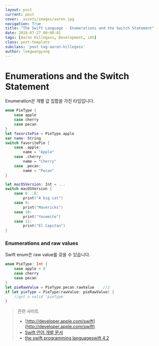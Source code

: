 ```yaml
---
layout: post
current: post
cover:  assets/images/aaron.jpg
navigation: True
title: "The Swift Language - Enumerations and the Switch Statement"
date: 2018-07-27 00:00:01
tags: [Aaron Hillegass, Development, iOS]
class: post-template
subclass: 'post tag-aaron-hillegass'
author: leegwangyong
---
```


# Enumerations and the Switch Statement

Enumeration은 개별 값 집합을 가진 타입입니다.

```swift
enum PieType {
	case apple
	case cherry
	case pecan
}
let favoritePie = PieType.apple
var name: String
switch favoritePie {
    case .apple:
    	name = "Apple"
    case .cherry:
    	name = "Cherry"
    case .pecan:
    	name = "Pecan"
}
```

```swift
let macOSVersion: Int = ...
switch macOSVersion {
    case 0...8:
   		print("A big cat")
   	case 9:
   		print("Mavericks")
   	case 10:
   		print("Yosemite")
   	case 11:
   		print("El Capitan")
}
```

### Enumerations and raw values

Swift enum은 raw value를 갖을 수 있습니다.

```swift
enum PieType: Int {
	case apple = 0
	case cherry
	case pecan
}
let pieRawValue = PieType.pecan.rawValue	//2
if let pieType = PieType(rawValue: pieRawValue) {
    //got a valid 'pieType'
}
```

> 관련 사이트
>
> - [http://developer.apple.com/swift](http://developer.apple.com/swift)
> - [Swift 언어 개발 문서](http://swift.leantra.kr)
> - [the swift programming languageswift 4.2](https://docs.swift.org/swift-book/)
